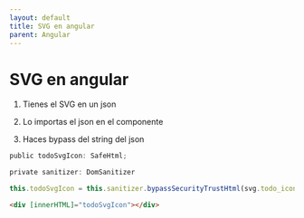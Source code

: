 ```yaml
---
layout: default
title: SVG en angular
parent: Angular
---
```


# SVG en angular

1. Tienes el SVG en un json

2. Lo importas el json en el componente

3. Haces bypass del string del json

```typescript
public todoSvgIcon: SafeHtml;

private sanitizer: DomSanitizer

this.todoSvgIcon = this.sanitizer.bypassSecurityTrustHtml(svg.todo_icon.icon);
```

```html
<div [innerHTML]="todoSvgIcon"></div>
```
